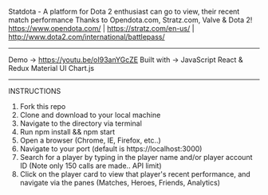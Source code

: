 Statdota - A platform for Dota 2 enthusiast can go to view, their recent match performance
Thanks to Opendota.com, Stratz.com, Valve & Dota 2!
https://www.opendota.com/ | https://stratz.com/en-us/ | http://www.dota2.com/international/battlepass/ 
_______________
Demo -> https://youtu.be/oI93anYGcZE
Built with ->
  JavaScript
  React & Redux
  Material UI
  Chart.js
  
_______________
INSTRUCTIONS
1) Fork this repo
2) Clone and download to your local machine
3) Navigate to the directory via terminal
4) Run npm install && npm start
5) Open a browser (Chrome, IE, Firefox, etc..)
6) Navigate to your port (default is https://localhost:3000)
7) Search for a player by typing in the player name and/or player account ID (Note only 150 calls are made.. API limit)
8) Click on the player card to view that player's recent performance, and navigate via the panes (Matches, Heroes, Friends, Analytics)
